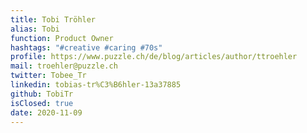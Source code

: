 ```yaml
---
title: Tobi Tröhler
alias: Tobi
function: Product Owner
hashtags: "#creative #caring #70s"
profile: https://www.puzzle.ch/de/blog/articles/author/ttroehler
mail: troehler@puzzle.ch
twitter: Tobee_Tr
linkedin: tobias-tr%C3%B6hler-13a37885
github: TobiTr
isClosed: true
date: 2020-11-09
---
```

